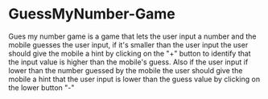 # GuessMyNumber-Game
Gues my number game is a game that lets the user input a number and the mobile guesses the user input, if it's smaller than the user input the user should give the mobile a hint by clicking on the "+" button to identify that the input value is higher than the mobile's guess. 
Also if the user input if lower than the number guessed by the mobile the user should give the mobile a hint that the user input is lower than the guess value by clicking on the lower button "-"
